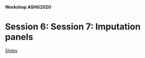 **Workshop ASHG2020**

# Session 6: Session 7: Imputation panels

[Slides](https://github.com/lukfor/imputationserver-ashg20/raw/main/slides/Section_7_MIS%20workshop%202020.pdf)
